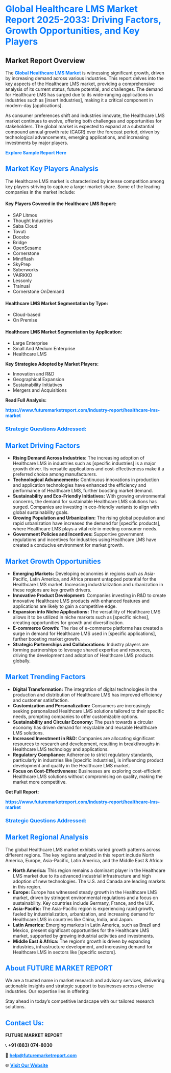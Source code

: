 <h1 style="color: #007BFF;">Global Healthcare LMS Market Report 2025-2033: Driving Factors, Growth Opportunities, and Key Players</h1>

<section id="overview">
<h2>Market Report Overview</h2>
<p>The <a href="https://www.futuremarketreport.com/industry-report/healthcare-lms-market" style="color: #007BFF; text-decoration: none;"><strong>Global Healthcare LMS Market</strong></a> is witnessing significant growth, driven by increasing demand across various industries. This report delves into the key aspects of the Healthcare LMS market, providing a comprehensive analysis of its current status, future potential, and challenges. The demand for Healthcare LMS has surged due to its wide-ranging applications in industries such as [insert industries], making it a critical component in modern-day [applications].</p>
<p>As consumer preferences shift and industries innovate, the Healthcare LMS market continues to evolve, offering both challenges and opportunities for stakeholders. The global market is expected to expand at a substantial compound annual growth rate (CAGR) over the forecast period, driven by technological advancements, emerging applications, and increasing investments by major players.</p>
</section>

<section id="overview">
<p><a href="https://www.futuremarketreport.com/request-sample/reportId=120327" style="color: #007BFF; text-decoration: none;"><strong>Explore Sample Report Here</strong></a></p>
</section>

<section id="key-players">
<h2 style="color: #007BFF;">Market Key Players Analysis</h2>
<p>The Healthcare LMS market is characterized by intense competition among key players striving to capture a larger market share. Some of the leading companies in the market include:</p>
<h4>Key Players Covered in the Healthcare LMS Report:</h4>
<ul><li>SAP Litmos</li><li>Thought Industries</li><li>Saba Cloud</li><li>Tovuti</li><li>Docebo</li><li>Bridge</li><li>OpenSesame</li><li>Cornerstone</li><li>Mindflash</li><li>SkyPrep</li><li>Syberworks</li><li>VAIRKKO</li><li>Lessonly</li><li>Trainual</li><li>Cornerstone OnDemand</li></ul>
<h4>Healthcare LMS Market Segmentation by Type:</h4>
<ul><li>Cloud-based</li><li>On Premise</li></ul>

<h4>Healthcare LMS Market Segmentation by Application:</h4>
<ul><li>Large Enterprise</li><li>Small And Medium Enterprise</li><li>Healthcare LMS</li></ul>
<p><strong>Key Strategies Adopted by Market Players:</strong></p>
<ul>
<li>Innovation and R&D</li>
<li>Geographical Expansion</li>
<li>Sustainability Initiatives</li>
<li>Mergers and Acquisitions</li>
</ul>
</section>

<section>
<p><strong>Read Full Analysis: </strong></p><a href="https://www.futuremarketreport.com/industry-report/healthcare-lms-market" style="color: #007BFF; text-decoration: none;"><strong>https://www.futuremarketreport.com/industry-report/healthcare-lms-market</strong></a>
<h3 style="color: #007BFF;">Strategic Questions Addressed:</h3>
</section>

<section id="driving-factors">
<h2 style="color: #007BFF;">Market Driving Factors</h2>
<ul>
<li><strong>Rising Demand Across Industries:</strong> The increasing adoption of Healthcare LMS in industries such as [specific industries] is a major growth driver. Its versatile applications and cost-effectiveness make it a preferred choice among manufacturers.</li>
<li><strong>Technological Advancements:</strong> Continuous innovations in production and application technologies have enhanced the efficiency and performance of Healthcare LMS, further boosting market demand.</li>
<li><strong>Sustainability and Eco-Friendly Initiatives:</strong> With growing environmental concerns, the demand for sustainable Healthcare LMS solutions has surged. Companies are investing in eco-friendly variants to align with global sustainability goals.</li>
<li><strong>Growing Population and Urbanization:</strong> The rising global population and rapid urbanization have increased the demand for [specific products], where Healthcare LMS plays a vital role in meeting consumer needs.</li>
<li><strong>Government Policies and Incentives:</strong> Supportive government regulations and incentives for industries using Healthcare LMS have created a conducive environment for market growth.</li>
</ul>
</section>

<section id="growth-opportunities">
<h2 style="color: #007BFF;">Market Growth Opportunities</h2>
<ul>
<li><strong>Emerging Markets:</strong> Developing economies in regions such as Asia-Pacific, Latin America, and Africa present untapped potential for the Healthcare LMS market. Increasing industrialization and urbanization in these regions are key growth drivers.</li>
<li><strong>Innovative Product Development:</strong> Companies investing in R&D to create innovative Healthcare LMS products with enhanced features and applications are likely to gain a competitive edge.</li>
<li><strong>Expansion into Niche Applications:</strong> The versatility of Healthcare LMS allows it to be utilized in niche markets such as [specific niches], creating opportunities for growth and diversification.</li>
<li><strong>E-commerce Growth:</strong> The rise of e-commerce platforms has created a surge in demand for Healthcare LMS used in [specific applications], further boosting market growth.</li>
<li><strong>Strategic Partnerships and Collaborations:</strong> Industry players are forming partnerships to leverage shared expertise and resources, driving the development and adoption of Healthcare LMS products globally.</li>
</ul>
</section>

<section id="trending-factors">
<h2 style="color: #007BFF;">Market Trending Factors</h2>
<ul>
<li><strong>Digital Transformation:</strong> The integration of digital technologies in the production and distribution of Healthcare LMS has improved efficiency and customer satisfaction.</li>
<li><strong>Customization and Personalization:</strong> Consumers are increasingly seeking personalized Healthcare LMS solutions tailored to their specific needs, prompting companies to offer customizable options.</li>
<li><strong>Sustainability and Circular Economy:</strong> The push towards a circular economy has driven demand for recyclable and reusable Healthcare LMS solutions.</li>
<li><strong>Increased Investment in R&D:</strong> Companies are allocating significant resources to research and development, resulting in breakthroughs in Healthcare LMS technology and applications.</li>
<li><strong>Regulatory Compliance:</strong> Adherence to strict regulatory standards, particularly in industries like [specific industries], is influencing product development and quality in the Healthcare LMS market.</li>
<li><strong>Focus on Cost-Effectiveness:</strong> Businesses are exploring cost-efficient Healthcare LMS solutions without compromising on quality, making the market more competitive.</li>
</ul>
</section>

<section>
<p><strong>Get Full Report: </strong></p><a href="https://www.futuremarketreport.com/industry-report/healthcare-lms-market" style="color: #007BFF; text-decoration: none;"><strong>https://www.futuremarketreport.com/industry-report/healthcare-lms-market</strong></a>
<h3 style="color: #007BFF;">Strategic Questions Addressed:</h3>
</section>


<section id="regional-analysis">
<h2 style="color: #007BFF;">Market Regional Analysis</h2>
<p>The global Healthcare LMS market exhibits varied growth patterns across different regions. The key regions analyzed in this report include North America, Europe, Asia-Pacific, Latin America, and the Middle East & Africa:</p>
<ul>
<li><strong>North America:</strong> This region remains a dominant player in the Healthcare LMS market due to its advanced industrial infrastructure and high adoption of new technologies. The U.S. and Canada are leading markets in this region.</li>
<li><strong>Europe:</strong> Europe has witnessed steady growth in the Healthcare LMS market, driven by stringent environmental regulations and a focus on sustainability. Key countries include Germany, France, and the U.K.</li>
<li><strong>Asia-Pacific:</strong> The Asia-Pacific region is experiencing rapid growth, fueled by industrialization, urbanization, and increasing demand for Healthcare LMS in countries like China, India, and Japan.</li>
<li><strong>Latin America:</strong> Emerging markets in Latin America, such as Brazil and Mexico, present significant opportunities for the Healthcare LMS market, supported by growing industrial activities and investments.</li>
<li><strong>Middle East & Africa:</strong> The region’s growth is driven by expanding industries, infrastructure development, and increasing demand for Healthcare LMS in sectors like [specific sectors].</li>
</ul>
</section>

<footer>
<h2 style="color: #007BFF;">About FUTURE MARKET REPORT</h2>
<p>We are a trusted name in market research and advisory services, delivering actionable insights and strategic support to businesses across diverse industries. Our expertise lies in offering:</p>

<p>Stay ahead in today’s competitive landscape with our tailored research solutions.</p>

<h2 style="color: #007BFF;">Contact Us:</h2>
<p><strong>FUTURE MARKET REPORT</strong></p>
<p>📞 <strong>+91 (883) 074-8030</strong></p>
<p>📧 <strong><a href="mailto:help@futuremarketreport.com" style="color: #007BFF;">help@futuremarketreport.com</a></strong></p>
<p>🌐 <strong><a href="https://www.futuremarketreport.com/" style="color: #007BFF;">Visit Our Website</a></strong></p>
</footer>